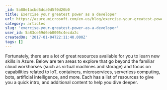 ```yaml
---
_id: 5a88e1acbd6dca0d5f0d20b0
title: Exercise your greatest power as a developer
url: https://azure.microsoft.com/en-us/blog/exercise-your-greatest-power-as-a-developer/
category: articles
slug: 'exercise-your-greatest-power-as-a-developer'
user_id: 5a83ce59d6eb0005c4ecda2c
createdOn: '2017-01-04T22:11:40.000Z'
tags: []
---
```


Fortunately, there are a lot of great resources available for you to learn new skills in Azure. Below are ten areas to explore that go beyond the familiar cloud workhorses (such as virtual machines and storage) and focus on capabilities related to IoT, containers, microservices, serverless computing, bots, artificial intelligence, and more. Each has a list of resources to give you a quick intro, and additional content to help you dive deeper.
